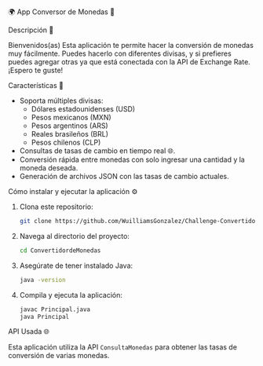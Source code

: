🌍 App Conversor de Monedas 💱

Descripción 📝

Bienvenidos(as) Esta aplicación te permite hacer la conversión de monedas muy fácilmente. Puedes hacerlo con diferentes divisas, y si prefieres puedes agregar otras ya que está conectada
con la API de Exchange Rate. ¡Espero te guste!

 Características 🚀

- Soporta múltiples divisas:
  - Dólares estadounidenses (USD)
  - Pesos mexicanos (MXN)
  - Pesos argentinos (ARS)
  - Reales brasileños (BRL)
  - Pesos chilenos (CLP)
- Consultas de tasas de cambio en tiempo real 🌐.
- Conversión rápida entre monedas con solo ingresar una cantidad y la moneda deseada.
- Generación de archivos JSON con las tasas de cambio actuales.
 

Cómo instalar y ejecutar la aplicación ⚙️

1. Clona este repositorio:
    ```bash
    git clone https://github.com/WuilliamsGonzalez/Challenge-Convertidor-de-monedas.git
    ```
2. Navega al directorio del proyecto:
    ```bash
    cd ConvertidordeMonedas
    ```
3. Asegúrate de tener instalado Java:
    ```bash
    java -version
    ```
4. Compila y ejecuta la aplicación:
    ```bash
    javac Principal.java
    java Principal
    ```

API Usada 🌐

Esta aplicación utiliza la API `ConsultaMonedas` para obtener las tasas de conversión de varias monedas.

